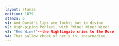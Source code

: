 ```yaml
---
layout: stanza
edition: 1879
stanza: 6
v1: And David's lips are lockt; but in divine
v2: High-piping Pehlevi, with "Wine! Wine! Wine!
v3: "Red Wine!"--the Nightingale cries to the Rose
v4: That sallow cheek of her's to' incarnadine.
---
```

